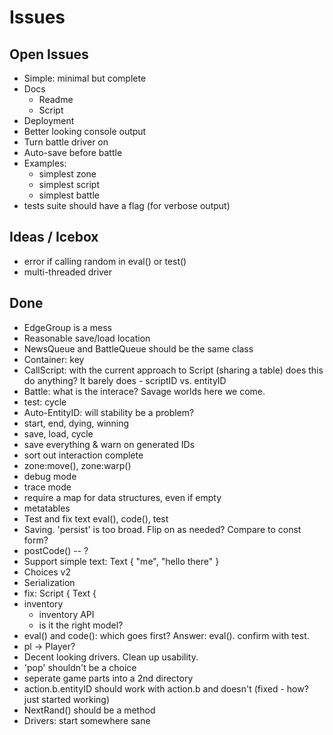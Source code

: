 # Issues

## Open Issues

* Simple: minimal but complete
* Docs
  * Readme
  * Script
* Deployment
* Better looking console output
* Turn battle driver on
* Auto-save before battle
* Examples:
  * simplest zone
  * simplest script
  * simplest battle
* tests suite should have a flag (for verbose output)

## Ideas / Icebox

* error if calling random in eval() or test()
* multi-threaded driver

## Done

* EdgeGroup is a mess
* Reasonable save/load location
* NewsQueue and BattleQueue should be the same class
* Container: key
* CallScript: with the current approach to Script (sharing a table) does this do anything?
  It barely does - scriptID vs. entityID
* Battle: what is the interace? Savage worlds here we come.
* test: cycle
* Auto-EntityID: will stability be a problem?
* start, end, dying, winning
* save, load, cycle
* save everything & warn on generated IDs
* sort out interaction complete
* zone:move(), zone:warp()
* debug mode
* trace mode
* require a map for data structures, even if empty
* metatables
* Test and fix text eval(), code(), test
* Saving. 'persist' is too broad. Flip on as needed? Compare to const form?
* postCode() -- ?
* Support simple text: Text { "me", "hello there" }
* Choices v2
* Serialization
* fix: Script { Text {
* inventory
  * inventory API
  * is it the right model?
* eval() and code(): which goes first? Answer: eval(). confirm with test.
* pl -> Player?
* Decent looking drivers. Clean up usability.
* 'pop' shouldn't be a choice
* seperate game parts into a 2nd directory
* action.b.entityID should work with action.b and doesn't (fixed - how? just started working)
* NextRand() should be a method
* Drivers: start somewhere sane
